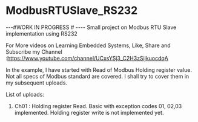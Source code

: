# ModbusRTUSlave_RS232
---#WORK IN PROGRESS # ----
Small project on Modbus RTU Slave implementation using RS232

For More videos on Learning Embedded Systems, Like, Share and Subscribe my Channel :https://www.youtube.com/channel/UCxsYSj3_C2H3zSijkuocdqA

In the example, I have started with Read of Modbus Holding register value.
Not all specs of Modbus standard are covered. I shall try to cover them in my subsequent uploads.

List of uploads:
1. Ch01 : Holding register Read. Basic with exception codes 01, 02,03 implemented. Holding register write is not implemented yet.

